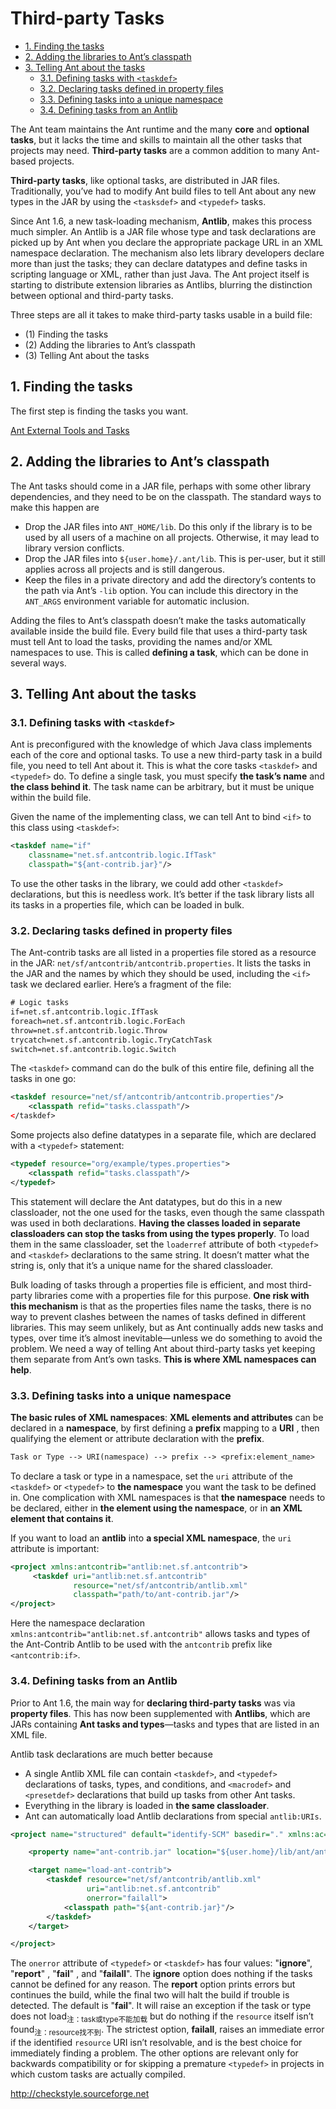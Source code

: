# Third-party Tasks

<!-- TOC -->

- [1. Finding the tasks](#1-finding-the-tasks)
- [2. Adding the libraries to Ant’s classpath](#2-adding-the-libraries-to-ants-classpath)
- [3. Telling Ant about the tasks](#3-telling-ant-about-the-tasks)
  - [3.1. Defining tasks with `<taskdef>`](#31-defining-tasks-with-taskdef)
  - [3.2. Declaring tasks defined in property files](#32-declaring-tasks-defined-in-property-files)
  - [3.3. Defining tasks into a unique namespace](#33-defining-tasks-into-a-unique-namespace)
  - [3.4. Defining tasks from an Antlib](#34-defining-tasks-from-an-antlib)

<!-- /TOC -->

The Ant team maintains the Ant runtime and the many **core** and **optional tasks**, but it lacks the time and skills to maintain all the other tasks that projects may need. **Third-party tasks** are a common addition to many Ant-based projects.

**Third-party tasks**, like optional tasks, are distributed in JAR files. Traditionally, you’ve had to modify Ant build files to tell Ant about any new types in the JAR by using the `<tasksdef>` and `<typedef>` tasks.

Since Ant 1.6, a new task-loading mechanism, **Antlib**, makes this process much simpler. An Antlib is a JAR file whose type and task declarations are picked up by Ant when you declare the appropriate package URL in an XML namespace declaration. The mechanism also lets library developers declare more than just the tasks; they can declare datatypes and define tasks in scripting language or XML, rather than just Java. The Ant project itself is starting to distribute extension libraries as Antlibs, blurring the distinction between optional and third-party tasks.

Three steps are all it takes to make third-party tasks usable in a build file:

- (1) Finding the tasks
- (2) Adding the libraries to Ant’s classpath
- (3) Telling Ant about the tasks

## 1. Finding the tasks

The first step is finding the tasks you want.

[Ant External Tools and Tasks](http://ant.apache.org/external)

## 2. Adding the libraries to Ant’s classpath

The Ant tasks should come in a JAR file, perhaps with some other library dependencies, and they need to be on the classpath. The standard ways to make this happen are

- Drop the JAR files into `ANT_HOME/lib`. Do this only if the library is to be used by all users of a machine on all projects. Otherwise, it may lead to library version conflicts.
- Drop the JAR files into `${user.home}/.ant/lib`. This is per-user, but it still applies across all projects and is still dangerous.
- Keep the files in a private directory and add the directory’s contents to the path via Ant’s `-lib` option. You can include this directory in the `ANT_ARGS` environment variable for automatic inclusion.

Adding the files to Ant’s classpath doesn’t make the tasks automatically available inside the build file. Every build file that uses a third-party task must tell Ant to load the tasks, providing the names and/or XML namespaces to use. This is called **defining a task**, which can be done in several ways.

## 3. Telling Ant about the tasks

### 3.1. Defining tasks with `<taskdef>`

Ant is preconfigured with the knowledge of which Java class implements each of the core and optional tasks. To use a new third-party task in a build file, you need to tell Ant about it. This is what the core tasks `<taskdef>` and `<typedef>` do. To define a single task, you must specify **the task’s name** and **the class behind it**. The task name can be arbitrary, but it must be unique within the build file.

Given the name of the implementing class, we can tell Ant to bind `<if>` to this class using `<taskdef>`:

```xml
<taskdef name="if"
    classname="net.sf.antcontrib.logic.IfTask"
    classpath="${ant-contrib.jar}"/>
```

To use the other tasks in the library, we could add other `<taskdef>` declarations, but this is needless work. It’s better if the task library lists all its tasks in a properties file, which can be loaded in bulk.

### 3.2. Declaring tasks defined in property files

The Ant-contrib tasks are all listed in a properties file stored as a resource in the JAR: `net/sf/antcontrib/antcontrib.properties`. It lists the tasks in the JAR and the names by which they should be used, including the `<if>` task we declared earlier. Here’s a fragment of the file:

```txt
# Logic tasks
if=net.sf.antcontrib.logic.IfTask
foreach=net.sf.antcontrib.logic.ForEach
throw=net.sf.antcontrib.logic.Throw
trycatch=net.sf.antcontrib.logic.TryCatchTask
switch=net.sf.antcontrib.logic.Switch
```

The `<taskdef>` command can do the bulk of this entire file, defining all the tasks in one go:

```xml
<taskdef resource="net/sf/antcontrib/antcontrib.properties"/>
    <classpath refid="tasks.classpath"/>
</taskdef>
```

Some projects also define datatypes in a separate file, which are declared with a `<typedef>` statement:

```xml
<typedef resource="org/example/types.properties">
    <classpath refid="tasks.classpath"/>
</typedef>
```

This statement will declare the Ant datatypes, but do this in a new classloader, not the one used for the tasks, even though the same classpath was used in both declarations. **Having the classes loaded in separate classloaders can stop the tasks from using the types properly**. To load them in the same classloader, set the `loaderref` attribute of both `<typedef>` and `<taskdef>` declarations to the same string. It doesn’t matter what the string is, only that it’s a unique name for the shared classloader.

Bulk loading of tasks through a properties file is efficient, and most third-party libraries come with a properties file for this purpose. **One risk with this mechanism** is that as the properties files name the tasks, there is no way to prevent clashes between the names of tasks defined in different libraries. This may seem unlikely, but as Ant continually adds new tasks and types, over time it’s almost inevitable—unless we do something to avoid the problem. We need a way of telling Ant about third-party tasks yet keeping them separate from Ant’s own tasks. **This is where XML namespaces can help**.

### 3.3. Defining tasks into a unique namespace

**The basic rules of XML namespaces**: **XML elements and attributes** can be declared in a **namespace**, by first defining a **prefix** mapping to a **URI** , then qualifying the element or attribute declaration with the **prefix**.

```txt
Task or Type --> URI(namespace) --> prefix --> <prefix:element_name>
```

To declare a task or type in a namespace, set the `uri` attribute of the `<taskdef>` or `<typedef>` to **the namespace** you want the task to be defined in. One complication with XML namespaces is that **the namespace** needs to be declared, either in **the element using the namespace**, or in **an XML element that contains it**.

If you want to load an **antlib** into **a special XML namespace**, the `uri` attribute is important:

```xml
<project xmlns:antcontrib="antlib:net.sf.antcontrib">
     <taskdef uri="antlib:net.sf.antcontrib"
              resource="net/sf/antcontrib/antlib.xml"
              classpath="path/to/ant-contrib.jar"/>
</project>
```

Here the namespace declaration `xmlns:antcontrib="antlib:net.sf.antcontrib"` allows tasks and types of the Ant-Contrib Antlib to be used with the `antcontrib` prefix like `<antcontrib:if>`.

### 3.4. Defining tasks from an Antlib

Prior to Ant 1.6, the main way for **declaring third-party tasks** was via **property files**. This has now been supplemented with **Antlibs**, which are JARs containing **Ant tasks and types**—tasks and types that are listed in an XML file.

Antlib task declarations are much better because

- A single Antlib XML file can contain `<taskdef>`, and `<typedef>` declarations of tasks, types, and conditions, and `<macrodef>` and `<presetdef>` declarations that build up tasks from other Ant tasks.
- Everything in the library is loaded in **the same classloader**.
- Ant can automatically load Antlib declarations from special `antlib:URIs`.

```xml
<project name="structured" default="identify-SCM" basedir="." xmlns:ac="antlib:net.sf.antcontrib">

    <property name="ant-contrib.jar" location="${user.home}/lib/ant/ant-contrib.jar"/>

    <target name="load-ant-contrib">
        <taskdef resource="net/sf/antcontrib/antlib.xml"
                 uri="antlib:net.sf.antcontrib"
                 onerror="failall">
            <classpath path="${ant-contrib.jar}"/>
        </taskdef>
    </target>

</project>
```

The `onerror` attribute of `<typedef>` or `<taskdef>` has four values: "**ignore**", "**report**" , "**fail**" , and "**failall**". The **ignore** option does nothing if the tasks cannot be defined for any reason. The **report** option prints errors but continues the build, while the final two will halt the build if trouble is detected. The default is "**fail**". It will raise an exception if the task or type does not load<sub>注：task或type不能加载</sub> but do nothing if the `resource` itself isn’t found<sub>注：resource找不到</sub>. The strictest option, **failall**, raises an immediate error if the identified `resource` URI isn’t resolvable, and is the best choice for immediately finding a problem. The other options are relevant only for backwards compatibility or for skipping a premature `<typedef>` in projects in which custom tasks are actually compiled.


http://checkstyle.sourceforge.net




